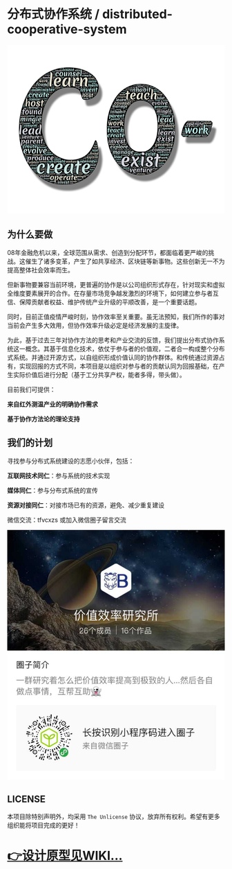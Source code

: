 # 分布式协作系统 / distributed-cooperative-system
![](https://github.com/geekerback/distributed-cooperative-system/blob/master/DCS%20pictures/trust-450352_640.png?raw=true)
## 为什么要做

08年金融危机以来，全球范围从需求、创造到分配环节，都面临着更严峻的挑战。这催生了诸多变革，产生了如共享经济、区块链等新事物。这些创新无一不为提高整体社会效率而生。

但新事物要兼容当前环境，更普遍的协作是以公司组织形式存在，针对现实和虚拟全维度要素展开的合作。在存量市场竞争越发激烈的环境下，如何建立参与者互信、保障贡献者权益、维护传统产业升级的平顺改善，是一个重要话题。

同时，目前正值疫情严峻时刻，协作效率至关重要。虽无法预知，我们所作的事对当前会产生多大效用，但协作效率升级必定是经济发展的主旋律。

为此，基于过去三年对协作方法的思考和产业交流的反馈，我们提出分布式协作系统这一概念。其基于信息化技术，依仗于参与者的价值观，二者合一构成整个分布式系统。并通过开源方式，以自组织形成价值认同的协作群体。和传统通过资源占有，实现回报的方式不同，本项目是以组织对参与者的贡献认同为回报基础，在产生实际价值后进行分配（基于工分共享产权，能者多得，带头做）。

目前我们可提供：

**来自红外测温产业的明确协作需求**

**基于协作方法论的理论支持**

## 我们的计划

寻找参与分布式系统建设的志愿小伙伴，包括：

**互联网技术同仁**：参与系统的技术实现

**媒体同仁**：参与分布式系统的宣传

**资源对接同仁**：对接市场已有的资源，避免、减少重复建设

微信交流：tfvcxzs 或加入微信圈子留言交流

![](https://github.com/geekerback/distributed-cooperative-system/blob/master/DCS%20pictures/wxquanzi.jpg?raw=true)

## LICENSE

本项目除特别声明外，均采用 `The Unlicense` 协议，放弃所有权利。希望有更多组织能将项目完成的更好！

# [👉设计原型见WIKI...](https://github.com/geekerback/distributed-cooperative-system/wiki/%E5%88%86%E5%B8%83%E5%BC%8F%E5%8D%8F%E4%BD%9C%E7%B3%BB%E7%BB%9F)
